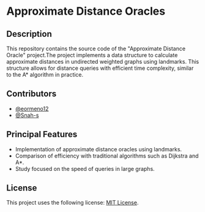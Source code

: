 # Approximate Distance Oracles

## Description

This repository contains the source code of the "Approximate Distance Oracle" project.The project implements a data structure to calculate approximate distances in undirected weighted graphs using landmarks. This structure allows for distance queries with efficient time complexity, similar to the A* algorithm in practice.

## Contributors

- [@eormeno12](https://github.com/eormeno12)
- [@Snah-s](https://github.com/Snah-s)

## Principal Features

- Implementation of approximate distance oracles using landmarks.
- Comparison of efficiency with traditional algorithms such as Dijkstra and A*.
- Study focused on the speed of queries in large graphs.

## License

This project uses the following license: [MIT License](LICENSE).
